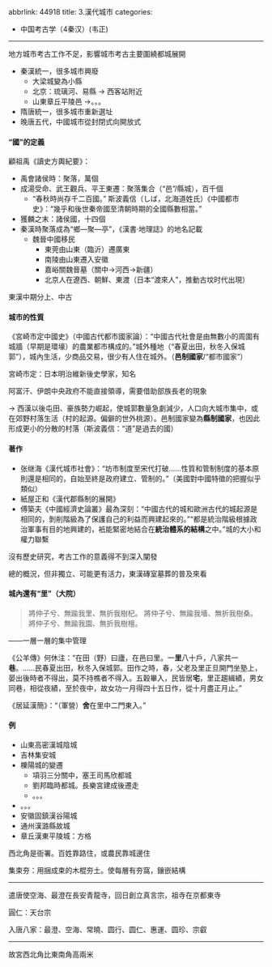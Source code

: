 abbrlink: 44918
title: 3.漢代城市
categories:
  - 中国考古学（4秦汉）(韦正)
---
地方城市考古工作不足，影響城市考古主要圍繞都城展開

- 秦漢統一，很多城市興廢
	- 大梁城變為小縣
	- 北京：琉璃河、易縣 -> 西客站附近
	- 山東章丘平陵邑 ->。。。
- 隋唐統一，很多城市重新選址
- 晚唐五代，中國城市從封閉式向開放式

#### “國”的定義

顧祖禹《讀史方輿紀要》：

- 禹會諸侯時：聚落，萬個
- 成湯受命、武王觀兵、平王東遷：聚落集合（“邑”/縣城），百千個
	- “春秋時尚存千二百國。” 斯波義信（しば，北海道姓氏）《中國都市史》：“幾乎和後世秦帝國至清朝時期的全國縣數相當。”
- 獲麟之末：諸侯國，十四個
- 秦漢時聚落成為“鄉—聚—亭”，《漢書·地理誌》的地名記載
	- 魏晉中國移民
		- 東莞由山東（臨沂）遷廣東
		- 南陵由山東遷入安徽
		- 嘉峪關魏晉墓（關中→河西→新疆）
		- 北京人在遼西、朝鮮、東渡（日本“渡來人”，推動古坟时代出現）

東漢中期分上、中古

#### 城市的性質

《宮崎市定中國史》（中國古代都市國家論）：“中國古代社會是由無數小的周圍有城牆（早期是環壕）的農業都市構成的。”城外種地（“春夏出田，秋冬入保城郭”），城內生活，少商品交易，很少有人住在城外。（**邑制國家**/“都市國家”）

宮崎市定：日本明治維新後史學家，知名

阿富汗、伊朗中央政府不能直接領導，需要借助部族長老的現象

-> 西漢以後屯田、豪族勢力崛起，使城郭數量急劇減少，人口向大城市集中，或在郊野村落生活（村的起源。偏僻的世外桃源）。邑制國家變為**縣制國家**，也因此形成更小的分散的村落（斯波義信：“道”是過去的國）

#### 著作

- 张继海《漢代城市社會》：“坊市制度至宋代打破……性質和管制制度的基本原則還是相同的，自始至終是政府建立、管制的。”（美國對中國特徵的把握似乎類似）
- 紙屋正和《漢代郡縣制的展開》
- 傅築夫《中國經濟史論叢》最為深刻：“中國古代的城和歐洲古代的城起源是相同的，剝削階級為了保護自己的利益而興建起來的。”“都是統治階級根據政治軍事有目的地興建的，衹能緊密地結合在**統治體系的結構**之中。”城的大小和權力聯繫

沒有歷史研究，考古工作的意義得不到深入闡發

總的概況，但非獨立、可能更有活力，東漢磚室墓葬的普及來看

#### 城內還有“里”（大院）

> 將仲子兮、無踰我里、無折我樹杞。
> 將仲子兮、無踰我墻、無折我樹桑。
> 將仲子兮、無踰我園、無折我樹檀。

——一層一層的集中管理

《公羊傳》何休注：“在田（野）曰廬，在邑曰里。一**里**八十戶，八家共一**巷**。……民春夏出田，秋冬入保城郭。田作之時，春，父老及里正旦開門坐塾上，晏出後時者不得出，莫不持樵者不得入。五穀畢入，民皆居**宅**，里正趨緝績，男女同巷，相從夜績，至於夜中，故女功一月得四十五日作，從十月盡正月止。”

《居延漢簡》：“（軍營）**舍**在里中二門東入。”

#### 例

- 山東高密漢城陰城
- 吉林集安城
- 櫟陽城的變遷
	- 項羽三分關中，塞王司馬欣都城
	- 劉邦臨時都城。長樂宮建成後遷走
	- 。。。
- 。。。
- 安徽固鎮漢谷陽城
- 通州漢潞縣故城
- 章丘漢東平陵城：方格

西北角是衙署。百姓靠路住，或農民靠城邊住

集束夯：用捆成束的木棍夯土。使每層有夯窩，鑲嵌結構

***

遣唐使空海、最澄在長安青龍寺，回日創立真言宗，祖寺在京都東寺

圓仁：天台宗

入唐八家：最澄、空海、常曉、圆行、圆仁、惠運、圆珍、宗叡

***

故宮西北角比東南角高兩米